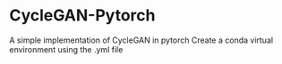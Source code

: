 # CycleGAN-Pytorch 
A simple implementation of CycleGAN in pytorch
Create a conda virtual environment using the .yml file
